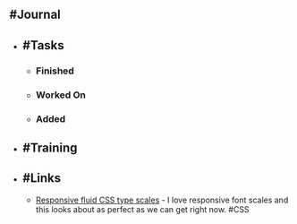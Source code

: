 ## #Journal
- ## #Tasks
	- ### Finished
	- ### Worked On
	- ### Added
- ## #Training
- ## #Links
	- [Responsive fluid CSS type scales](https://tobiasahlin.com/blog/responsive-fluid-css-type-scales/) - I love responsive font scales and this looks about as perfect as we can get right now. #CSS